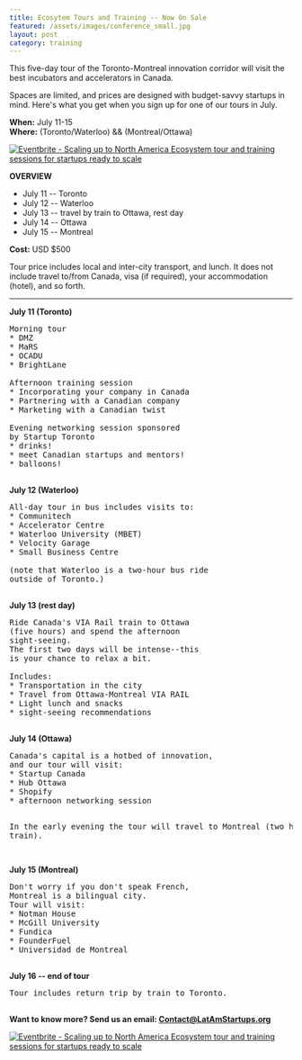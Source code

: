 ```yaml
---
title: Ecosytem Tours and Training -- Now On Sale
featured: /assets/images/conference_small.jpg
layout: post
category: training
---
```


<p>
This five-day tour of the Toronto-Montreal innovation corridor will visit the best incubators and accelerators in Canada.
</p>
<p>
Spaces are limited, and prices are designed with budget-savvy startups in mind. Here's what you get when you sign up for one of our tours in July.
</p>
<!--more-->
<p>
<strong>When:</strong> July 11-15
<br />
<strong>Where:</strong> (Toronto/Waterloo) && (Montreal/Ottawa)
</p>
<p>
<a href="https://www.eventbrite.ca/e/scaling-up-to-north-america-ecosystem-tour-and-training-sessions-for-startups-ready-to-scale-tickets-20703093510?ref=ebtnebtckt" target="_blank"><img src="https://www.eventbrite.ca/custombutton?eid=20703093510" alt="Eventbrite - Scaling up to North America  Ecosystem tour and training sessions for startups ready to scale" /></a>
</p>
<p>
<strong>OVERVIEW</strong>
</p>
<ul>
	<li>July 11 -- Toronto</li>
	<li>July 12 -- Waterloo</li>
	<li>July 13 -- travel by train to Ottawa, rest day</li>
	<li>July 14 -- Ottawa</li>
	<li>July 15 -- Montreal</li>
</ul>

<p>
<strong>Cost:</strong> USD $500
</p>
<p>
Tour price includes local and inter-city transport, and lunch. It does not include travel to/from Canada, visa (if required), your accommodation (hotel), and so forth.
</p>

<hr>

<p>
<strong>July 11 (Toronto)</strong>
</p>

<pre>
Morning tour
* DMZ
* MaRS
* OCADU
* BrightLane

Afternoon training session
* Incorporating your company in Canada
* Partnering with a Canadian company
* Marketing with a Canadian twist

Evening networking session sponsored
by Startup Toronto
* drinks!
* meet Canadian startups and mentors!
* balloons!

</pre>
<p>
<strong>July 12 (Waterloo)</strong>
</p>

<pre>
All-day tour in bus includes visits to:
* Communitech
* Accelerator Centre
* Waterloo University (MBET)
* Velocity Garage
* Small Business Centre

(note that Waterloo is a two-hour bus ride
outside of Toronto.)

</pre>

<p>
<strong>July 13 (rest day)</strong>
</p>

<pre>
Ride Canada's VIA Rail train to Ottawa 
(five hours) and spend the afternoon 
sight-seeing.
The first two days will be intense--this 
is your chance to relax a bit.

Includes:
* Transportation in the city
* Travel from Ottawa-Montreal VIA RAIL
* Light lunch and snacks
* sight-seeing recommendations

</pre>
<p>
<strong>
July 14 (Ottawa)
</strong>
</p>
<pre>
Canada's capital is a hotbed of innovation, 
and our tour will visit:
* Startup Canada
* Hub Ottawa
* Shopify
* afternoon networking session

In the early evening the tour will travel
to Montreal (two hours by train).

</pre>
<p>
<strong>
July 15 (Montreal)
</strong>
</p>
<pre>
Don't worry if you don't speak French, 
Montreal is a bilingual city.
Tour will visit:
* Notman House
* McGill University
* Fundica
* FounderFuel
* Universidad de Montreal


</pre>
<p>
<strong>
July 16 -- end of tour
</strong>

</p>
<pre>
Tour includes return trip by train to Toronto.

</pre>
<p>
<strong>
Want to know more? Send us an email: <a href="mailto:Contact@LatAmStartups.org">Contact@LatAmStartups.org</a>
</strong>
</p>
<p>
<a href="https://www.eventbrite.ca/e/scaling-up-to-north-america-ecosystem-tour-and-training-sessions-for-startups-ready-to-scale-tickets-20703093510?ref=ebtnebtckt" target="_blank"><img src="https://www.eventbrite.ca/custombutton?eid=20703093510" alt="Eventbrite - Scaling up to North America  Ecosystem tour and training sessions for startups ready to scale" /></a>
</p>
